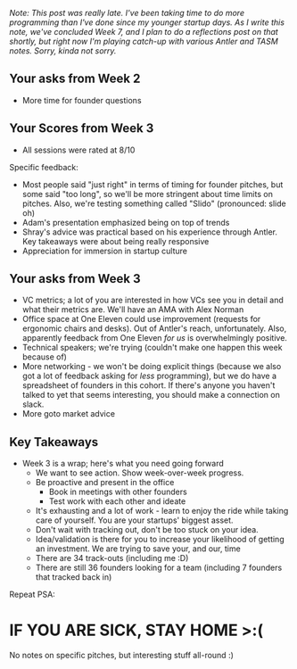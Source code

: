 _Note: This post was _really_ late. I've been taking time to do more programming than I've done since my younger startup days. As I write this note, we've concluded Week 7, and I plan to do a reflections post on that shortly, but right now I'm playing catch-up with various Antler and TASM notes. Sorry, kinda not sorry._

## Your asks from Week 2

- More time for founder questions


## Your Scores from Week 3

- All sessions were rated at 8/10

Specific feedback:
  - Most people said "just right" in terms of timing for founder pitches, but some said "too long", so we'll be more stringent about time limits on pitches. Also, we're testing something called "Slido" (pronounced: slide oh)
  - Adam's presentation emphasized being on top of trends
  - Shray's advice was practical based on his experience through Antler. Key takeaways were about being really responsive 
  - Appreciation for immersion in startup culture
  
## Your asks from Week 3

- VC metrics; a lot of you are interested in how VCs see you in detail and what their metrics are. We'll have an AMA with Alex Norman
- Office space at One Eleven could use improvement (requests for ergonomic chairs and desks). Out of Antler's reach, unfortunately. Also, apparently feedback from One Eleven _for us_ is overwhelmingly positive.
- Technical speakers; we're trying (couldn't make one happen this week because of)
- More networking - we won't be doing explicit things (because we also got a lot of feedback asking for _less_ programming), but we do have a spreadsheet of founders in this cohort. If there's anyone you haven't talked to yet that seems interesting, you should make a connection on slack.
- More goto market advice

## Key Takeaways

- Week 3 is a wrap; here's what you need going forward
  - We want to see action. Show week-over-week progress.
  - Be proactive and present in the office
    - Book in meetings with other founders
	- Test work with each other and ideate
  - It's exhausting and a lot of work - learn to enjoy the ride while taking care of yourself. You are your startups' biggest asset.
  - Don't wait with tracking out, don't be too stuck on your idea.
  - Idea/validation is there for you to increase your likelihood of getting an investment. We are trying to save your, and our, time
  - There are 34 track-outs (including me :D)
  - There are still 36 founders looking for a team (including 7 founders that tracked back in)
  
Repeat PSA: 

# IF YOU ARE SICK, STAY HOME >:(

No notes on specific pitches, but interesting stuff all-round :)
